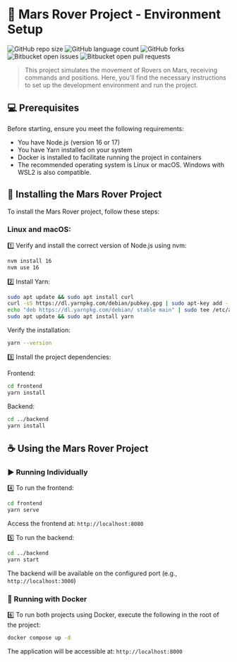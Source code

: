 # 🚀 Mars Rover Project - Environment Setup

![GitHub repo size](https://img.shields.io/github/repo-size/kennys404/mars-rover?style=for-the-badge)
![GitHub language count](https://img.shields.io/github/languages/count/kennys404/mars-rover?style=for-the-badge)
![GitHub forks](https://img.shields.io/github/forks/kennys404/mars-rover?style=for-the-badge)
![Bitbucket open issues](https://img.shields.io/bitbucket/issues/kennys404/mars-rover?style=for-the-badge)
![Bitbucket open pull requests](https://img.shields.io/bitbucket/pr-raw/kennys404/mars-rover?style=for-the-badge)



> This project simulates the movement of Rovers on Mars, receiving commands and positions. Here, you'll find the necessary instructions to set up the development environment and run the project.

## 💻 Prerequisites

Before starting, ensure you meet the following requirements:

- You have Node.js (version 16 or 17) 
- You have Yarn installed on your system
- Docker is installed to facilitate running the project in containers
- The recommended operating system is Linux or macOS. Windows with WSL2 is also compatible.

## 🚀 Installing the Mars Rover Project

To install the Mars Rover project, follow these steps:

### Linux and macOS:

1️⃣ Verify and install the correct version of Node.js using nvm:

```bash
nvm install 16
nvm use 16
```

2️⃣ Install Yarn:

```bash
sudo apt update && sudo apt install curl
curl -sS https://dl.yarnpkg.com/debian/pubkey.gpg | sudo apt-key add -
echo "deb https://dl.yarnpkg.com/debian/ stable main" | sudo tee /etc/apt/sources.list.d/yarn.list
sudo apt update && sudo apt install yarn
```

Verify the installation:

```bash
yarn --version
```

3️⃣ Install the project dependencies:

Frontend:

```bash
cd frontend
yarn install
```

Backend:

```bash
cd ../backend
yarn install
```

## ☕ Using the Mars Rover Project

### ▶️ Running Individually

4️⃣ To run the frontend:

```bash
cd frontend
yarn serve
```

Access the frontend at: `http://localhost:8080`

5️⃣ To run the backend:

```bash
cd ../backend
yarn start
```

The backend will be available on the configured port (e.g., `http://localhost:3000`)

### 🐳 Running with Docker

6️⃣ To run both projects using Docker, execute the following in the root of the project:

```bash
docker compose up -d
```

The application will be accessible at: `http://localhost:8000`
